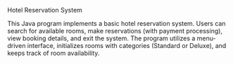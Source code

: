 Hotel Reservation System

This Java program implements a basic hotel reservation system. Users can search for available rooms, make reservations (with payment processing), view booking details, and exit the system. The program utilizes a menu-driven interface, initializes rooms with categories (Standard or Deluxe), and keeps track of room availability.

